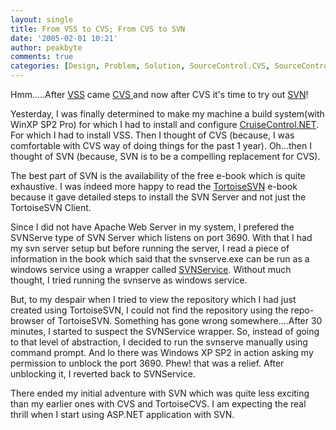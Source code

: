 ```yaml
---
layout: single
title: From VSS to CVS; From CVS to SVN
date: '2005-02-01 10:21'
author: peakbyte
comments: true
categories: [Design, Problem, Solution, SourceControl.CVS, SourceControl.SVN, SourceControl.VSS]
---
```

Hmm.....After <a href="http://msdn.microsoft.com/vstudio/previous/ssafe/">VSS</a> came <a href="https://www.cvshome.org/">CVS </a>and now after CVS it's time to try out <a href="http://subversion.tigris.org/">SVN</a>!

Yesterday, I was finally determined to make my machine a build system(with WinXP SP2 Pro) for which I had to install and configure <a href="http://confluence.public.thoughtworks.org/display/CCNET">CruiseControl.NET</a>. For which I had to install VSS. Then I thought of CVS (because, I was comfortable with CVS way of doing things for the past 1 year). Oh...then I thought of SVN (because, SVN is to be a compelling replacement for CVS).

The best part of SVN is the availability of the free e-book which is quite exhaustive. I was indeed more happy to read the <a href="http://tortoisesvn.tigris.org/">TortoiseSVN</a> e-book because it gave detailed steps to install the SVN Server and not just the TortoiseSVN Client.

Since I did not have Apache Web Server in my system, I prefered the SVNServe type of SVN Server which listens on port 3690. With that I had my svn server setup but before running the server, I read a piece of information in the book which said that the svnserve.exe can be run as a windows service using a wrapper called <a href="http://dark.clansoft.dk/~mbn/svnservice/">SVNService</a>. Without much thought, I tried running the svnserve as windows service.

But, to my despair when I tried to view the repository which I had just created using TortoiseSVN, I could not find the repository using the repo-browser of TortoiseSVN. Something has gone wrong somewhere....After 30 minutes, I started to suspect the SVNService wrapper. So, instead of going to that level of abstraction, I decided to run the svnserve manually using command prompt. And lo there was Windows XP SP2 in action asking my permission to unblock the port 3690. Phew! that was a relief. After unblocking it, I reverted back to SVNService.

There ended my initial adventure with SVN which was quite less exciting than my earlier ones with CVS and TortoiseCVS. I am expecting the real thrill when I start using ASP.NET application with SVN.
